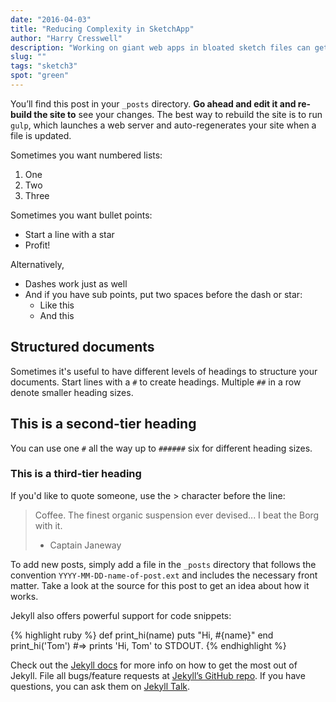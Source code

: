 ```yaml
---
date: "2016-04-03"
title: "Reducing Complexity in SketchApp"
author: "Harry Cresswell"
description: "Working on giant web apps in bloated sketch files can get tiresome. Here are my tips to it more managable."
slug: ""
tags: "sketch3"
spot: "green"
---
```


You’ll find this post in your `_posts` directory. **Go ahead and edit it and re-build the site to** see your changes. The best way to rebuild the site is to run `gulp`, which launches a web server and auto-regenerates your site when a file is updated.<!--more-->

Sometimes you want numbered lists:

1. One
2. Two
3. Three

Sometimes you want bullet points:

* Start a line with a star
* Profit!

Alternatively,

- Dashes work just as well
- And if you have sub points, put two spaces before the dash or star:
  - Like this
  - And this

## Structured documents

Sometimes it's useful to have different levels of headings to structure your documents. Start lines with a `#` to create headings. Multiple `##` in a row denote smaller heading sizes.

## This is a second-tier heading

You can use  one `#` all the way up to `######` six for different heading sizes.

### This is a third-tier heading

If you'd like to quote someone, use the > character before the line:

> Coffee. The finest organic suspension ever devised... I beat the Borg with it.
> - Captain Janeway

To add new posts, simply add a file in the `_posts` directory that follows the convention `YYYY-MM-DD-name-of-post.ext` and includes the necessary front matter. Take a look at the source for this post to get an idea about how it works.

Jekyll also offers powerful support for code snippets:

{% highlight ruby %}
def print_hi(name)
  puts "Hi, #{name}"
end
print_hi('Tom')
#=> prints 'Hi, Tom' to STDOUT.
{% endhighlight %}

Check out the [Jekyll docs](jekyll-docs) for more info on how to get the most out of Jekyll. File all bugs/feature requests at [Jekyll’s GitHub repo](jekyll-gh). If you have questions, you can ask them on [Jekyll Talk](jekyll-talk).

[jekyll-docs]: http://jekyllrb.com/docs/home
[jekyll-gh]:   https://github.com/jekyll/jekyll
[jekyll-talk]: https://talk.jekyllrb.com/
